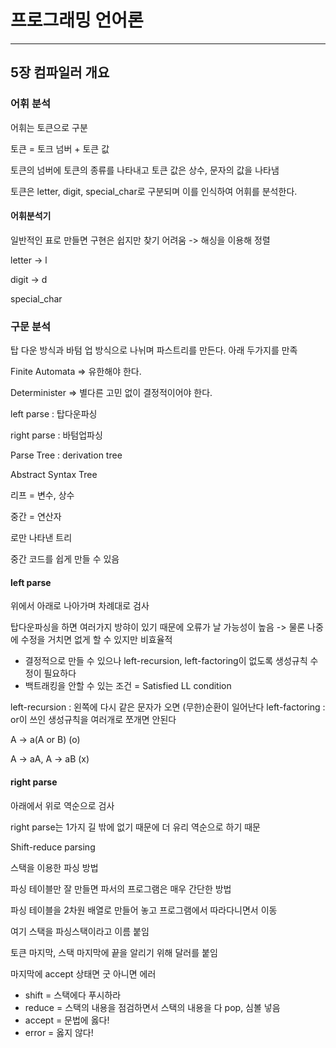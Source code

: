 # 프로그래밍 언어론
__________________

## 5장 컴파일러 개요

### 어휘 분석

어휘는 토큰으로 구분

토큰 = 토크 넘버 + 토큰 값

토큰의 넘버에 토큰의 종류를 나타내고 토큰 값은 상수, 문자의 값을 나타냄

토큰은 letter, digit, special_char로 구분되며 이를 인식하여 어휘를 분석한다.

#### 어휘분석기

일반적인 표로 만들면 구현은 쉽지만 찾기 어려움 -> 해싱을 이용해 정렬

letter -> l 

digit -> d 

special_char 


### 구문 분석
탑 다운 방식과 바텀 업 방식으로 나뉘며 파스트리를 만든다. 아래 두가지를 만족

Finite Automata => 유한해야 한다.

Determinister => 별다른 고민 없이 결정적이어야 한다.

left parse : 탑다운파싱

right parse : 바텀업파싱


Parse Tree : derivation tree

Abstract Syntax Tree

리프 = 변수, 상수

중간 = 연산자

로만 나타낸 트리

중간 코드를 쉽게 만들 수 있음




#### left parse
위에서 아래로 나아가며 차례대로 검사

탑다운파싱을 하면 여러가지 방햐이 있기 때문에 오류가 날 가능성이 높음 -> 물론 나중에 수정을 거치면 없게 할 수 있지만 비효율적


 - 결정적으로 만들 수 있으나 left-recursion, left-factoring이 없도록 생성규칙 수정이 필요하다
 - 백트래킹을 안할 수 있는 조건 = Satisfied LL condition

left-recursion : 왼쪽에 다시 같은 문자가 오면 (무한)순환이 일어난다
left-factoring : or이 쓰인 생성규칙을 여러개로 쪼개면 안된다

A -> a(A or B)		(o)

A -> aA, A -> aB		(x) 


#### right parse
아래에서 위로 역순으로 검사

right parse는 1가지 길 밖에 없기 때문에 더 유리 역순으로 하기 때문

Shift-reduce parsing

스택을 이용한 파싱 방법

파싱 테이블만 잘 만들면 파서의 프로그램은 매우 간단한 방법

파싱 테이블을 2차원 배열로 만들어 놓고 프로그램에서 따라다니면서 이동

여기 스택을 파싱스택이라고 이름 붙임

토큰 마지막, 스택 마지막에 끝을 알리기 위해 달러를 붙임

마지막에 accept 상태면 굿 아니면 에러

- shift = 스택에다 푸시하라
- reduce = 스택의 내용을 점검하면서 스택의 내용을 다 pop, 심볼 넣음
- accept = 문법에 옳다!
- error = 옳지 않다!
